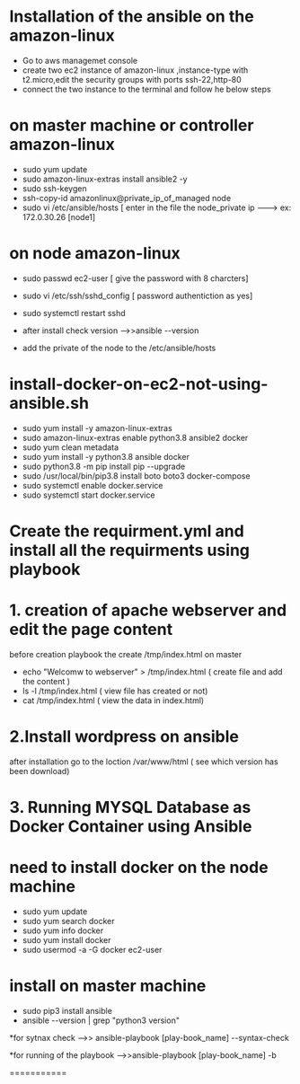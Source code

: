 # Installation of the ansible on the amazon-linux

* Go to aws managemet console 
* create two ec2 instance of amazon-linux ,instance-type with t2.micro,edit the security groups with ports ssh-22,http-80
* connect the two instance to the terminal and follow he below steps

# on master machine or controller  amazon-linux  

 * sudo yum update
 * sudo amazon-linux-extras install ansible2 -y 
 *  sudo ssh-keygen
 * ssh-copy-id amazonlinux@private_ip_of_managed node 
 * sudo vi /etc/ansible/hosts [ enter in the file the node_private ip ---> ex: 172.0.30.26  [node1]


# on node amazon-linux 

* sudo passwd ec2-user         [ give the password with 8 charcters]
* sudo vi /etc/ssh/sshd_config [ password authentiction as yes]
* sudo systemctl restart sshd

* after install check version 
-->>ansible --version
* add the private of the node to the /etc/ansible/hosts

# install-docker-on-ec2-not-using-ansible.sh

* sudo yum install -y amazon-linux-extras
* sudo amazon-linux-extras enable python3.8 ansible2 docker
* sudo yum clean metadata
* sudo yum install -y python3.8 ansible docker
* sudo python3.8 -m pip install pip --upgrade
* sudo /usr/local/bin/pip3.8 install boto boto3 docker-compose
* sudo systemctl enable docker.service
* sudo systemctl start docker.service

# Create the requirment.yml and install all the requirments using playbook

# 1. creation of apache webserver and edit the page content
   
 before creation playbook the create /tmp/index.html
  on master 
  * echo "Welcomw to webserver" > /tmp/index.html ( create file and add the content )
  * ls -l /tmp/index.html ( view file has created or not)
  * cat /tmp/index.html ( view the data in index.html)


# 2.Install wordpress on ansible 
  after installation go to the loction /var/www/html ( see which version has been download)

# 3. Running MYSQL Database as Docker Container using Ansible

need to install docker on the node machine 
==================================
* sudo yum update
* sudo yum search docker 
* sudo yum info docker 
* sudo yum install docker
* sudo usermod -a -G docker ec2-user

install on master machine
======================== 
* sudo pip3 install ansible
* ansible --version | grep "python3 version"


*for sytnax check 
-->> ansible-playbook [play-book_name] --syntax-check

*for running of the playbook -->>ansible-playbook [play-book_name] -b

===========
